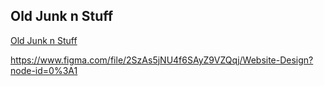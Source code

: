 ## Old Junk n Stuff

[Old Junk n Stuff](https://github.com/afedoriouk/oldjunknstuff/blob/skeleton/assets/Old%20Junk%20n%20Stuff%20wireframe.png)


https://www.figma.com/file/2SzAs5jNU4f6SAyZ9VZQqj/Website-Design?node-id=0%3A1

